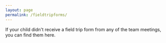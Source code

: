 ```yaml
---
layout: page
permalink: /fieldtripforms/
---
```


If your child didn't receive a field trip form from any of the team meetings, you can find them here.
